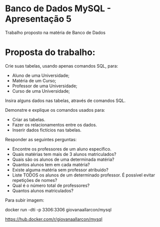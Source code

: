 # Banco de Dados MySQL - Apresentação 5
Trabalho proposto na matéria de Banco de Dados

# Proposta do trabalho: 

Crie suas tabelas, usando apenas comandos SQL, para:
- Aluno de uma Universidade;
- Matéria de um Curso;
- Professor de uma Universidade;
- Curso de uma Universidade;
  
Insira alguns dados nas tabelas, através de comandos SQL.

Demonstre e explique os comandos usados para:
- Criar as tabelas.
- Fazer os relacionamentos entre os dados.
- Inserir dados fictícios nas tabelas.
  
Responder as seguintes perguntas:
- Encontre os professores de um aluno específico.
- Quais matérias tem mais de 3 alunos matriculados?
- Quais são os alunos de uma determinada matéria?
- Quantos alunos tem em cada matéria?
- Existe alguma matéria sem professor atribuído?
- Liste TODOS os alunos de um determinado professor. É possível evitar repetições de nomes?
- Qual é o número total de professores?
- Quantos alunos matriculados?

Para subir imagem:

docker run -dti -p 3306:3306 giovanaallarcon/mysql

https://hub.docker.com/r/giovanaallarcon/mysql




